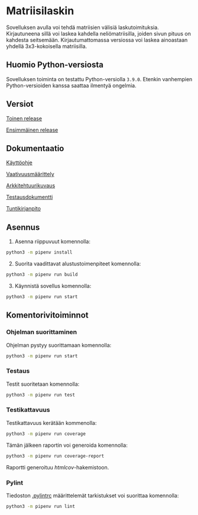 # Matriisilaskin

Sovelluksen avulla voi tehdä matriisien välisiä laskutoimituksia. Kirjautuneena sillä voi laskea kahdella neliömatriisilla, joiden sivun pituus on kahdesta seitsemään. Kirjautumattomassa versiossa voi laskea ainoastaan yhdellä 3x3-kokoisella matriisilla.

## Huomio Python-versiosta

Sovelluksen toiminta on testattu Python-versiolla `3.9.0`. Etenkin vanhempien Python-versioiden kanssa saattaa ilmentyä ongelmia.

## Versiot

[Toinen release](https://github.com/mhamaril/ot-harjoitustyo/releases/tag/viikko6)

[Ensimmäinen release](https://github.com/mhamaril/ot-harjoitustyo/releases/tag/viikko5)

## Dokumentaatio

[Käyttöohje](https://github.com/mhamaril/ot-harjoitustyo/blob/master/Matriisilaskin/dokumentaatio/kayttoohje.md)

[Vaativuusmäärittely](https://github.com/mhamaril/ot-harjoitustyo/blob/master/Matriisilaskin/dokumentaatio/Vaativuusmaarittely.md)

[Arkkitehtuurikuvaus](https://github.com/mhamaril/ot-harjoitustyo/blob/master/Matriisilaskin/dokumentaatio/arkkitehtuuri.md)

[Testausdokumentti](https://github.com/mhamaril/ot-harjoitustyo/blob/master/Matriisilaskin/dokumentaatio/testaus.md)

[Tuntikirjanpito](https://github.com/mhamaril/ot-harjoitustyo/blob/master/Matriisilaskin/dokumentaatio/tuntikirjanpito.md)

## Asennus

1. Asenna riippuvuut komennolla:

```bash
python3 -m pipenv install
```

2. Suorita vaadittavat alustustoimenpiteet komennolla:

```bash
python3 -m pipenv run build
```

3. Käynnistä sovellus komennolla:

```bash
python3 -m pipenv run start
```

## Komentorivitoiminnot

### Ohjelman suorittaminen

Ohjelman pystyy suorittamaan komennolla:

```bash
python3 -m pipenv run start
```

### Testaus

Testit suoritetaan komennolla:

```bash
python3 -m pipenv run test
```

### Testikattavuus

Testikattavuus kerätään kommenolla:

```bash
python3 -m pipenv run coverage
```

Tämän jälkeen raportin voi generoida komennolla:

```bash
python3 -m pipenv run coverage-report
```

Raportti generoituu _htmlcov_-hakemistoon.

### Pylint

Tiedoston [.pylintrc](./.pylintrc) määrittelemät tarkistukset voi suorittaa komennolla:

```bash
python3 -m pipenv run lint
```
